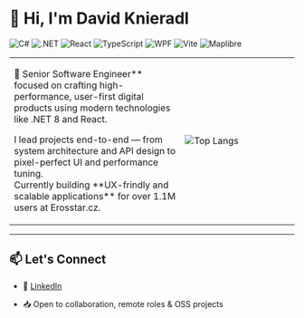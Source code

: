 <!-- Banner or header image (optional) -->
<!-- ![Banner](https://your-custom-image-link.com) -->

# 👋 Hi, I'm David Knieradl

<img src="https://img.shields.io/badge/C%23-239120?style=flat-square&logo=c-sharp&logoColor=white" alt="C#" />
<img src="https://img.shields.io/badge/.NET-512BD4?style=flat-square&logo=dotnet&logoColor=white" alt=".NET" />  
<img src="https://img.shields.io/badge/React-61DAFB?style=flat-square&logo=react&logoColor=black" alt="React" />
<img src="https://img.shields.io/badge/TypeScript-007ACC?style=flat-square&logo=typescript&logoColor=white" alt="TypeScript" />
<img src="https://img.shields.io/badge/WPF-CC00CC?style=flat-square" alt="WPF" />
<img src="https://img.shields.io/badge/Vite-646CFF?style=flat-square&logo=vite&logoColor=white" alt="Vite" />
<img src="https://img.shields.io/badge/Maplibre-2E86AB?style=flat-square" alt="Maplibre" />

<table border="0">
  <tbody border="0">
    <tr border="0">
      <td width="60%" border="0" valign="top">
        <p>🎯 Senior Software Engineer** focused on crafting high-performance, user-first digital products using modern technologies like .NET 8 and React.</p>
        <p>
          I lead projects end-to-end — from system architecture and API design to pixel-perfect UI and performance tuning.
          <br>
          Currently building **UX-frindly and scalable applications** for over 1.1M users at Erosstar.cz.
        </p>
      </td>
      <td width="40%" border="0">
        <img src="https://github-readme-stats.vercel.app/api/top-langs/?username=meowside-v2&layout=compact" alt="Top Langs" />
      </td>
    </tr>
  </tbody>
</table>

<!--
<picture>
  <source
    srcset="https://github-readme-stats.vercel.app/api?username=meowside-v2&show_icons=true&theme=dark&include_all_commits=true"
    media="(prefers-color-scheme: dark)"
  />
  <source
    srcset="https://github-readme-stats.vercel.app/api?username=meowside-v2&show_icons=true&include_all_commits=true"
    media="(prefers-color-scheme: light), (prefers-color-scheme: no-preference)"
  />
  <img src="https://github-readme-stats.vercel.app/api?username=meowside-v2&show_icons=true&include_all_commits=true" />
</picture>
-->


---

## 📫 Let's Connect

- 💼 [LinkedIn](https://www.linkedin.com/in/david-knieradl)
<!-- - 🌍 [Portfolio](https://your-personal-site.com) *(optional)* -->
- 📥 Open to collaboration, remote roles & OSS projects


<!--
**meowside-v2/meowside-v2** is a ✨ _special_ ✨ repository because its `README.md` (this file) appears on your GitHub profile.

Here are some ideas to get you started:

- 🔭 I’m currently working on ...
- 🌱 I’m currently learning ...
- 👯 I’m looking to collaborate on ...
- 🤔 I’m looking for help with ...
- 💬 Ask me about ...
- 📫 How to reach me: ...
- 😄 Pronouns: ...
- ⚡ Fun fact: ...
-->

